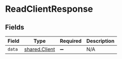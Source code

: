 # ReadClientResponse


## Fields

| Field                                                 | Type                                                  | Required                                              | Description                                           |
| ----------------------------------------------------- | ----------------------------------------------------- | ----------------------------------------------------- | ----------------------------------------------------- |
| `data`                                                | [shared.Client](../../../sdk/models/shared/client.md) | :heavy_minus_sign:                                    | N/A                                                   |